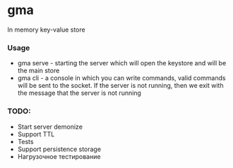 # gma
In memory key-value store

### Usage

* gma serve - starting the server which will open the keystore and will be the main store
* gma cli - a console in which you can write commands, valid commands will be sent to the socket. If the server is not running, then we exit with the message that the server is not running


### TODO:
* Start server demonize
* Support TTL
* Tests
* Support persistence storage
* Нагрузочное тестирование
